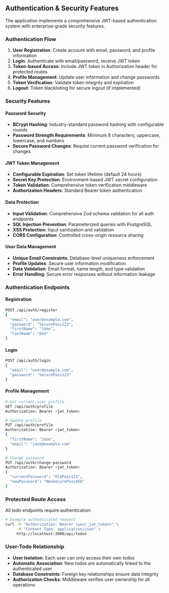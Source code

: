 ## Authentication & Security Features

The application implements a comprehensive JWT-based authentication system with enterprise-grade security features.

### Authentication Flow

1. **User Registration**: Create account with email, password, and profile information
2. **Login**: Authenticate with email/password, receive JWT token
3. **Token-based Access**: Include JWT token in Authorization header for protected routes
4. **Profile Management**: Update user information and change passwords
5. **Token Verification**: Validate token integrity and expiration
6. **Logout**: Token blacklisting for secure logout (if implemented)

### Security Features

#### Password Security
- **BCrypt Hashing**: Industry-standard password hashing with configurable rounds
- **Password Strength Requirements**: Minimum 8 characters, uppercase, lowercase, and numbers
- **Secure Password Changes**: Require current password verification for changes

#### JWT Token Management
- **Configurable Expiration**: Set token lifetime (default 24 hours)
- **Secret Key Protection**: Environment-based JWT secret configuration
- **Token Validation**: Comprehensive token verification middleware
- **Authorization Headers**: Standard Bearer token authentication

#### Data Protection
- **Input Validation**: Comprehensive Zod schema validation for all auth endpoints
- **SQL Injection Prevention**: Parameterized queries with PostgreSQL
- **XSS Protection**: Input sanitization and validation
- **CORS Configuration**: Controlled cross-origin resource sharing

#### User Data Management
- **Unique Email Constraints**: Database-level uniqueness enforcement
- **Profile Updates**: Secure user information modification
- **Data Validation**: Email format, name length, and type validation
- **Error Handling**: Secure error responses without information leakage

### Authentication Endpoints

#### Registration
```bash
POST /api/auth/register
{
  "email": "user@example.com",
  "password": "SecurePass123",
  "firstName": "John",
  "lastName": "Doe"
}
```

#### Login
```bash
POST /api/auth/login
{
  "email": "user@example.com", 
  "password": "SecurePass123"
}
```

#### Profile Management
```bash
# Get current user profile
GET /api/auth/profile
Authorization: Bearer <jwt_token>

# Update profile
PUT /api/auth/profile  
Authorization: Bearer <jwt_token>
{
  "firstName": "Jane",
  "email": "jane@example.com"
}

# Change password
PUT /api/auth/change-password
Authorization: Bearer <jwt_token>
{
  "currentPassword": "OldPass123",
  "newPassword": "NewSecurePass456"
}
```

### Protected Route Access

All todo endpoints require authentication:

```bash
# Example authenticated request
curl -H "Authorization: Bearer <your_jwt_token>" \
     -H "Content-Type: application/json" \
     http://localhost:3000/api/todos
```

### User-Todo Relationship

- **User Isolation**: Each user can only access their own todos
- **Automatic Association**: New todos are automatically linked to the authenticated user
- **Database Constraints**: Foreign key relationships ensure data integrity
- **Authorization Checks**: Middleware verifies user ownership for all operations
